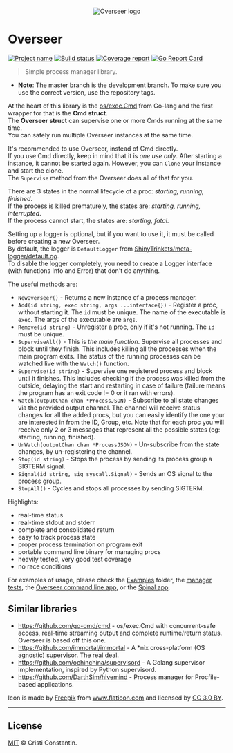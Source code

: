 <div align="center">
  <br/>
  <img src="https://raw.githubusercontent.com/ShinyTrinkets/overseer/master/logo.png" alt="Overseer logo">
  <br/>
</div>

# Overseer

[![Project name][project-img]][project-url]
[![Build status][build-img]][build-url]
[![Coverage report][cover-img]][cover-url]
[![Go Report Card][goreport-img]][goreport-url]

> Simple process manager library.


* **Note**: The master branch is the development branch. To make sure you use the correct version, use the repository tags.

At the heart of this library is the [os/exec.Cmd](https://golang.org/pkg/os/exec/#Cmd) from Go-lang and the first wrapper for that is the **Cmd struct**.<br/>
The **Overseer struct** can supervise one or more Cmds running at the same time.<br/>
You can safely run multiple Overseer instances at the same time.

It's recommended to use Overseer, instead of Cmd directly.<br/>
If you use Cmd directly, keep in mind that it is *one use only*. After starting a instance, it cannot be started again. However, you can `Clone` your instance and start the clone.<br/>
The `Supervise` method from the Overseer does all of that for you.

There are 3 states in the normal lifecycle of a proc: *starting, running, finished*.<br/>
If the process is killed prematurely, the states are: *starting, running, interrupted*.<br/>
If the process cannot start, the states are: *starting, fatal*.

Setting up a logger is optional, but if you want to use it, it must be called before creating a new Overseer.<br/>
By default, the logger is `DefaultLogger` from [ShinyTrinkets/meta-logger/default.go](https://github.com/ShinyTrinkets/meta-logger/blob/master/default.go).<br/>
To disable the logger completely, you need to create a Logger interface (with functions Info and Error) that don't do anything.


The useful methods are:

* `NewOverseer()` - Returns a new instance of a process manager.
* `Add(id string, exec string, args ...interface{})` - Register a proc, without starting it. The `id` must be unique. The name of the executable is `exec`. The args of the executable are `args`.
* `Remove(id string)` - Unregister a proc, only if it's not running. The `id` must be unique.
* `SuperviseAll()` - This is *the main function*. Supervise all processes and block until they finish. This includes killing all the processes when the main program exits. The status of the running processes can be watched live with the `Watch()` function.
* `Supervise(id string)` - Supervise one registered process and block until it finishes. This includes checking if the process was killed from the outside, delaying the start and restarting in case of failure (failure means the program has an exit code != 0 or it ran with errors).
* `Watch(outputChan chan *ProcessJSON)` - Subscribe to all state changes via the provided output channel. The channel will receive status changes for all the added procs, but you can easily identify the one your are interested in from the ID, Group, etc. Note that for each proc you will receive only 2 or 3 messages that represent all the possible states (eg: starting, running, finished).
* `UnWatch(outputChan chan *ProcessJSON)` - Un-subscribe from the state changes, by un-registering the channel.
* `Stop(id string)` - Stops the process by sending its process group a SIGTERM signal.
* `Signal(id string, sig syscall.Signal)` - Sends an OS signal to the process group.
* `StopAll()` - Cycles and stops all processes by sending SIGTERM.


Highlights:

* real-time status
* real-time stdout and stderr
* complete and consolidated return
* easy to track process state
* proper process termination on program exit
* portable command line binary for managing procs
* heavily tested, very good test coverage
* no race conditions


For examples of usage, please check the [Examples](examples/) folder, the [manager tests](manager_test.go), the [Overseer command line app](cmd/cmd.go), or the [Spinal app](https://github.com/ShinyTrinkets/spinal/blob/master/main.go).


## Similar libraries

* https://github.com/go-cmd/cmd - os/exec.Cmd with concurrent-safe access, real-time streaming output and complete runtime/return status. Overseer is based off this one.
* https://github.com/immortal/immortal - A *nix cross-platform (OS agnostic) supervisor. The real deal.
* https://github.com/ochinchina/supervisord - A Golang supervisor implementation, inspired by Python supervisord.
* https://github.com/DarthSim/hivemind - Process manager for Procfile-based applications.


Icon is made by <a href="http://www.freepik.com" title="Freepik">Freepik</a> from <a href="https://www.flaticon.com/" title="Flaticon">www.flaticon.com</a> and licensed by <a href="http://creativecommons.org/licenses/by/3.0/" title="Creative Commons BY 3.0" target="_blank">CC 3.0 BY</a>.

-----

## License

[MIT](LICENSE) © Cristi Constantin.

[project-img]: https://badgen.net/badge/%E2%AD%90/Trinkets/4B0082
[project-url]: https://github.com/ShinyTrinkets
[build-img]: https://badgen.net/travis/ShinyTrinkets/overseer
[build-url]: https://travis-ci.org/ShinyTrinkets/overseer
[cover-img]: https://codecov.io/gh/ShinyTrinkets/overseer/branch/master/graph/badge.svg
[cover-url]: https://codecov.io/gh/ShinyTrinkets/overseer
[goreport-img]: https://goreportcard.com/badge/github.com/ShinyTrinkets/overseer
[goreport-url]: https://goreportcard.com/report/github.com/ShinyTrinkets/overseer
